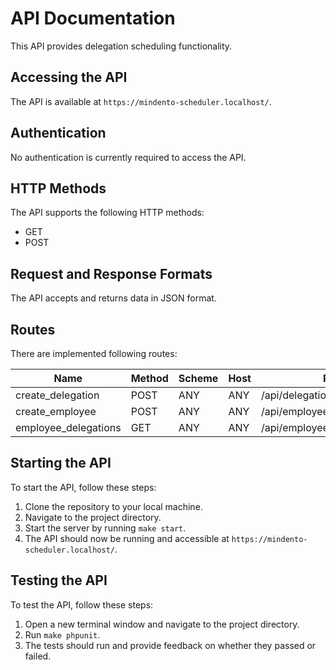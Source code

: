# API Documentation
This API provides delegation scheduling functionality.

## Accessing the API
The API is available at `https://mindento-scheduler.localhost/`.

## Authentication
No authentication is currently required to access the API.

## HTTP Methods
The API supports the following HTTP methods:

- GET
- POST

## Request and Response Formats
The API accepts and returns data in JSON format.

## Routes
There are implemented following routes:

| Name                 | Method | Scheme | Host | Path                           |
|----------------------|--------|--------|------|--------------------------------|
| create_delegation    | POST   | ANY    | ANY  | /api/delegation                |
| create_employee      | POST   | ANY    | ANY  | /api/employee                  |
| employee_delegations | GET    | ANY    | ANY  | /api/employee/{id}/delegations |


## Starting the API
To start the API, follow these steps:

1. Clone the repository to your local machine.
2. Navigate to the project directory.
3. Start the server by running `make start`.
4. The API should now be running and accessible at `https://mindento-scheduler.localhost/`.

## Testing the API
To test the API, follow these steps:

1. Open a new terminal window and navigate to the project directory.
2. Run `make phpunit`.
3. The tests should run and provide feedback on whether they passed or failed.

